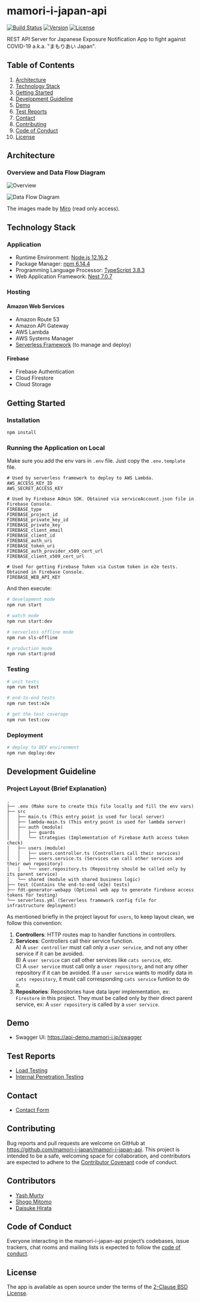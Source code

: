 # mamori-i-japan-api

[![Build Status](https://badgen.net/circleci/github/mamori-i-japan/mamori-i-japan-api?icon=circleci)](https://circleci.com/gh/mamori-i-japan/mamori-i-japan-api)
[![Version](https://badgen.net/github/release/mamori-i-japan/mamori-i-japan-api)](https://github.com/mamori-i-japan/mamori-i-japan-api/releases)
[![License](https://badgen.net/github/license/mamori-i-japan/mamori-i-japan-api)](./LICENSE)

REST API Server for Japanese Exposure Notification App to fight against COVID-19 a.k.a. \"まもりあい Japan\".

## Table of Contents

1. [Architecture](#Architecture)
1. [Technology Stack](#Technology-Stack)
1. [Getting Started](#Getting-Started)
1. [Development Guideline](#Development-Guideline)
1. [Demo](#Demo)
1. [Test Reports](#Test-Reports)
1. [Contact](#Contact)
1. [Contributing](#Contributing)
1. [Code of Conduct](#Code-of-Conduct)
1. [License](#License)

## Architecture

### Overview and Data Flow Diagram

![Overview](./docs/overview.jpg)

![Data Flow Diagram](./docs/dfd.jpg)

The images made by [Miro](https://miro.com/app/board/o9J_ksGHtPE=/) (read only access).

## Technology Stack

### Application

- Runtime Environment: [Node.js 12.16.2](https://nodejs.org/)
- Package Manager: [npm 6.14.4](https://www.npmjs.com/)
- Programming Language Processor: [TypeScript 3.8.3](https://www.typescriptlang.org/)
- Web Application Framework: [Nest 7.0.7](https://nestjs.com/)

### Hosting

#### Amazon Web Services

- Amazon Route 53
- Amazon API Gateway
- AWS Lambda
- AWS Systems Manager
- [Serverless Framework](https://serverless.com/) (to manage and deploy)

#### Firebase

- Firebase Authentication
- Cloud Firestore
- Cloud Storage

## Getting Started

### Installation

```sh
npm install
```

### Running the Application on Local

Make sure you add the env vars in `.env` file. Just copy the `.env.template` file.

```
# Used by serverless framework to deploy to AWS Lambda.
AWS_ACCESS_KEY_ID
AWS_SECRET_ACCESS_KEY

# Used by Firebase Admin SDK. Obtained via serviceAccount.json file in Firebase Console.
FIREBASE_type
FIREBASE_project_id
FIREBASE_private_key_id
FIREBASE_private_key
FIREBASE_client_email
FIREBASE_client_id
FIREBASE_auth_uri
FIREBASE_token_uri
FIREBASE_auth_provider_x509_cert_url
FIREBASE_client_x509_cert_url

# Used for getting Firebase Token via Custom token in e2e tests. Obtained in Firebase Console.
FIREBASE_WEB_API_KEY
```

And then execute:

```sh
# development mode
npm run start

# watch mode
npm run start:dev

# serverless offline mode
npm run sls-offline

# production mode
npm run start:prod
```

### Testing

```sh
# unit tests
npm run test

# end-to-end tests
npm run test:e2e

# get the test coverage
npm run test:cov
```

### Deployment

```sh
# deploy to DEV environment
npm run deploy:dev
```

## Development Guideline

### Project Layout (Brief Explanation)

```
.
├── .env (Make sure to create this file locally and fill the env vars)
├── src
│   ├── main.ts (This entry point is used for local server)
│   ├── lambda-main.ts (This entry point is used for lambda server)
│   ├── auth (module)
│   │   ├── guards
│   │   └── strategies (Implementation of Firebase Auth access token check)
│   ├── users (module)
│   │   ├── users.controller.ts (Controllers call their services)
│   │   ├── users.service.ts (Services can call other services and their own repository)
│   │   └── user.repository.ts (Repositroy should be called only by its parent service)
│   └── shared (module with shared business logic)
├── test (Contains the end-to-end (e2e) tests)
├── fdt-generator-webapp (Optional web app to generate firebase access tokens for testing)
└── serverless.yml (Serverless framework config file for infrastructure deployment)
```

As mentioned briefly in the project layout for `users`, to keep layout clean, we follow this convention:

1. **Controllers**: HTTP routes map to handler functions in controllers.
1. **Services**: Controllers call their service function.  
   A) A `user controller` must call only a `user service`, and not any other service if it can be avoided.  
   B) A `user service` can call other services like `cats service`, etc.  
   C) A `user service` must call only a `user repository`, and not any other repository if it can be avoided. If a `user service` wants to modify data in `cats repository`, it must call corresponding `cats service` funtion to do it.
1. **Repositories**: Repositories have data layer implementation, ex: `Firestore` in this project. They must be called only by their direct parent service, ex: A `user repository` is called by a `user service`.

## Demo

- Swagger UI: https://api-demo.mamori-i.jp/swagger

## Test Reports

- [Load Testing](https://docs.google.com/spreadsheets/d/1qiYa7g6ridHUalt3PVmS8lluR9VV3Y5EkMeMFpvx2AI/edit?usp=sharing)
- [Internal Penetration Testing](https://docs.google.com/document/d/1OfCHe0gPAP1MTm5kr68lDkvBgg1JImvt7TguHLq5NUs/edit?usp=sharing)

## Contact

- [Contact Form](https://docs.google.com/forms/d/e/1FAIpQLSfcGM9itQ3i--GN9FUsQpdlW58Ug4Y6lcnE11N-igILDJdZlw/viewform)

## Contributing

Bug reports and pull requests are welcome on GitHub at https://github.com/mamori-i-japan/mamori-i-japan-api. This project is intended to be a safe, welcoming space for collaboration, and contributors are expected to adhere to the [Contributor Covenant](http://contributor-covenant.org) code of conduct.

## Contributors

- [Yash Murty](https://github.com/yashmurty)
- [Shogo Mitomo](https://github.com/shogo-mitomo)
- [Daisuke Hirata](https://github.com/DaisukeHirata)

## Code of Conduct

Everyone interacting in the mamori-i-japan-api project’s codebases, issue trackers, chat rooms and mailing lists is expected to follow the [code of conduct](./CODE_OF_CONDUCT.md).

## License

The app is available as open source under the terms of the [2-Clause BSD License](https://opensource.org/licenses/BSD-2-Clause).
